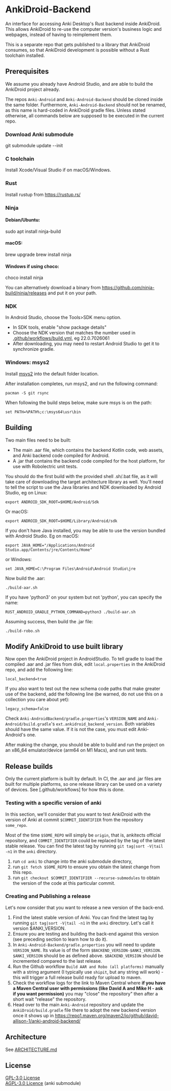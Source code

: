 # AnkiDroid-Backend

An interface for accessing Anki Desktop's Rust backend inside AnkiDroid. This
allows AnkiDroid to re-use the computer version's business logic and webpages,
instead of having to reimplement them.

This is a separate repo that gets published to a library that AnkiDroid consumes,
so that AnkiDroid development is possible without a Rust toolchain installed.

## Prerequisites

We assume you already have Android Studio, and are able to build the AnkiDroid
project already.

The repos `Anki-Android` and `Anki-Android-Backend` should be cloned inside the
same folder. Furthermore, `Anki-Android-Backend` should not be renamed, as this
name is hard-coded in AnkiDroid gradle files. Unless stated otherwise, all
commands below are supposed to be executed in the current repo.

### Download Anki submodule

git submodule update --init

### C toolchain

Install Xcode/Visual Studio if on macOS/Windows.

### Rust

Install rustup from <https://rustup.rs/>

### Ninja

#### Debian/Ubuntu:

  sudo apt install ninja-build

#### macOS:

  brew upgrade
  brew install ninja

#### Windows if using choco:

  choco install ninja

You can alternatively download a binary from <https://github.com/ninja-build/ninja/releases>
and put it on your path.

### NDK

In Android Studio, choose the Tools>SDK menu option.

- In SDK tools, enable "show package details"
- Choose the NDK version that matches the number used in [.github/workflows/build.yml](.github/workflows/build.yml), eg 22.0.7026061
- After downloading, you may need to restart Android Studio to get it to
synchronize gradle.

### Windows: msys2

Install [msys2](https://www.msys2.org/) into the default folder location.

After installation completes, run msys2, and run the following command:

```
pacman -S git rsync
```

When following the build steps below, make sure msys is on the path:

```
set PATH=%PATH%;c:\msys64\usr\bin
```

## Building

Two main files need to be built:

- The main .aar file, which contains the backend Kotlin code, web assets, and
Anki backend code compiled for Android.
- A .jar that contains the backend code compiled for the host platform, for use
with Robolectric unit tests.

You should do the first build with the provided shell .sh/.bat file, as it will
take care of downloading the target architecture library as well. You'll need
to tell the script to use the Java libraries and NDK downloaded by Android Studio,
eg on Linux:

```
export ANDROID_SDK_ROOT=$HOME/Android/Sdk
```

Or macOS:

```
export ANDROID_SDK_ROOT=$HOME/Library/Android/sdk
```

If you don't have Java installed, you may be able to use the version bundled
with Android Studio. Eg on macOS:

```
export JAVA_HOME="/Applications/Android Studio.app/Contents/jre/Contents/Home"
```

or Windows:

```
set JAVA_HOME=C:\Program Files\Android\Android Studio\jre
```

Now build the .aar:

```
./build-aar.sh
```

If you have 'python3' on your system but not 'python', you can specify
the name:

```
RUST_ANDROID_GRADLE_PYTHON_COMMAND=python3 ./build-aar.sh
```

Assuming success, then build the .jar file:

```
./build-robo.sh
```

## Modify AnkiDroid to use built library

Now open the AnkiDroid project in AndroidStudio. To tell gradle to load the
compiled .aar and .jar files from disk, edit `local.properties`
in the AnkiDroid repo, and add the following line:

```
local_backend=true
```

If you also want to test out the new schema code paths that make greater use of the backend,
add the following line (be warned, do not use this on a collection you care about yet):

```
legacy_schema=false
```

Check `Anki-AndroidBackend/gradle.properties`'s `VERSION_NAME` and
`Anki-Android/build.gradle`'s `ext.ankidroid_backend_version`. Both variables
should have the same value. If it is not the case, you must edit Anki-Android's
one.

After making the change, you should be able to build and run the project on an x86_64
emulator/device (arm64 on M1 Macs), and run unit tests.

## Release builds

Only the current platform is built by default. In CI, the .aar and .jar files
are built for multiple platforms, so one release library can be used on a variety
of devices. See [.github/workflows] for how this is done.

### Testing with a specific version of anki

In this section, we'll consider that you want to test AnkiDroid with the version
of Anki at commit `$COMMIT_IDENTIFIER` from the repository `some_repo`.

Most of the time `$SOME_REPO` will simply be `origin`, that is, ankitects
official repository, and `COMMIT_IDENTIFIER` could be replaced by the tag of the
latest stable release. You can find the latest tag by running `git tag|sort
-V|tail -n1` in the `anki` directory.

1. run `cd anki` to change into the anki submodule directory,
1. run `git fetch $SOME_REPO` to ensure you obtain the latest change from this repo.
1. run `git checkout $COMMIT_IDENTIFIER --recurse-submodules` to obtain the version of the code at this particular commit.

### Creating and Publishing a release

Let's now consider that you want to release a new version of the back-end.

1. Find the latest stable version of Anki. You can find the latest tag by
running `git tag|sort -V|tail -n1` in the `anki` directory. Let's call it
version $ANKI_VERSION.
1. Ensure you are testing and building the back-end against this version (see
preceding section to learn how to do it).
1. In `Anki-Android-Backend/gradle.properties` you will need to update
`VERSION_NAME`. Its value is of the form
`$BACKEND_VERSION-$ANKI_VERSION`. `$ANKI_VERSION` should be as defined
above. `$BACKEND_VERSION` should be incremented compared to the last release.
1. Run the Github workflow `Build AAR and Robo (all platforms)` manually with a
string argument (I typically use `shipit`, but any string will work) - this will
trigger a full release build ready for upload to maven.
1. Check the workflow logs for the link to Maven Central where **if you have a
Maven Central user with permissions (like David A and Mike H - ask if you want
permission)** you may "close" the repository" then after a short wait "release"
the repository.
1. Head over to the main `Anki-Android` repository and update the
`AnkiDroid/build.gradle` file there to adopt the new backend version once it
shows up in
https://repo1.maven.org/maven2/io/github/david-allison-1/anki-android-backend/

## Architecture

See [ARCHITECTURE.md](./docs/ARCHITECTURE.md)

## License

[GPL-3.0 License](https://github.com/ankidroid/Anki-Android/blob/master/COPYING)  
[AGPL-3.0 Licence](https://github.com/AnkiDroid/anki/blob/main/LICENSE) (anki submodule)
